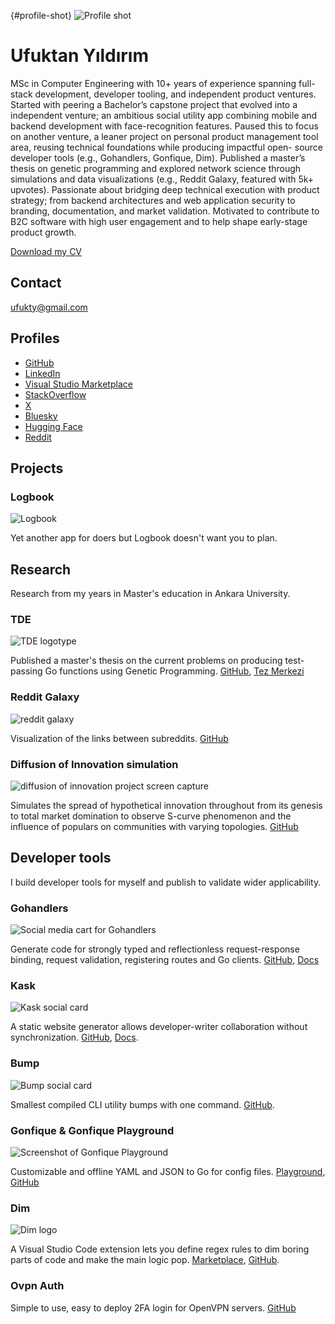 {#profile-shot}
![Profile shot](/.assets/profile.jpg)

# Ufuktan Yıldırım

MSc in Computer Engineering with 10+ years of experience spanning full-stack
development, developer tooling, and independent product ventures. Started with peering
a Bachelor’s capstone project that evolved into a independent venture; an ambitious
social utility app combining mobile and backend development with face-recognition
features. Paused this to focus on another venture, a leaner project on personal product
management tool area, reusing technical foundations while producing impactful open-
source developer tools (e.g., Gohandlers, Gonfique, Dim). Published a master’s thesis on
genetic programming and explored network science through simulations and data
visualizations (e.g., Reddit Galaxy, featured with 5k+ upvotes). Passionate about bridging
deep technical execution with product strategy; from backend architectures and web
application security to branding, documentation, and market validation. Motivated to
contribute to B2C software with high user engagement and to help shape early-stage
product growth.

[Download my CV](/.assets/cv/2025.10.04.pdf)

## Contact

<a href="mailto:ufukty@gmail.com">ufukty@gmail.com</a>

## Profiles

-   [GitHub](https://github.com/ufukty)
-   [LinkedIn](https://linkedin.com/in/ufukty)
-   [Visual Studio Marketplace](https://marketplace.visualstudio.com/publishers/ufukty)
-   [StackOverflow](https://stackoverflow.com/users/10272920/ufukty)
-   [X](https://x.com/ufukty)
-   [Bluesky](https://bsky.app/profile/ufukty.bsky.social)
-   [Hugging Face](https://huggingface.co/ufukty)
-   [Reddit](https://www.reddit.com/user/ufukty/comments/?sort=top)

## Projects

### Logbook

![Logbook](/.assets/logbook.png)

Yet another app for doers but Logbook doesn't want you to plan.

## Research

Research from my years in Master's education in Ankara University.

### TDE

![TDE logotype](/.assets/tde.png)

Published a master's thesis on the current problems on producing test-passing Go functions using Genetic Programming. [GitHub](https://github.com/ufukty/tde), [Tez Merkezi](https://tez.yok.gov.tr/UlusalTezMerkezi/TezGoster?key=weFMBHaUra8rsS5wi2bmHDKlIvi-IwlFkdPWTMwNi0k9Pt1C4PzNAFzxcjzHPgAW)

### Reddit Galaxy

![reddit galaxy](/.assets/reddit-galaxy.jpg)

Visualization of the links between subreddits. [GitHub](https://github.com/ufukty/reddit-galaxy)

### Diffusion of Innovation simulation

![diffusion of innovation project screen capture](/.assets/doi.gif)

Simulates the spread of hypothetical innovation throughout from its genesis to total market domination to observe S-curve phenomenon and the influence of populars on communities with varying topologies. [GitHub](https://github.com/ufukty/diffusion-of-innovation)

## Developer tools

I build developer tools for myself and publish to validate wider applicability.

### Gohandlers

![Social media cart for Gohandlers](/.assets/gohandlers.png)

Generate code for strongly typed and reflectionless request-response binding, request validation, registering routes and Go clients. [GitHub](https://github.com/ufukty/gohandlers), [Docs](https://gohandlers.pages.dev/)

### Kask

![Kask social card](/.assets/kask.png)

A static website generator allows developer-writer collaboration without synchronization. [GitHub](https://github.com/ufukty/kask), [Docs](https://kask.pages.dev).

### Bump

![Bump social card](/.assets/bump.png)

Smallest compiled CLI utility bumps with one command. [GitHub](https://github.com/ufukty/bump).

### Gonfique & Gonfique Playground

![Screenshot of Gonfique Playground](/.assets/gonfique.png)

Customizable and offline YAML and JSON to Go for config files. [Playground](https://gonfique.com), [GitHub](https://github.com/ufukty/gonfique-playground)

### Dim

![Dim logo](/.assets/dim.png)

A Visual Studio Code extension lets you define regex rules to dim boring parts of code and make the main logic pop. [Marketplace](https://marketplace.visualstudio.com/items?itemName=ufukty.dim), [GitHub](https://github.com/ufukty/dim).

### Ovpn Auth

Simple to use, easy to deploy 2FA login for OpenVPN servers. [GitHub](https://github.com/ufukty/ovpn-auth)
